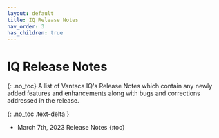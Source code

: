 ```yaml
---
layout: default
title: IQ Release Notes
nav_order: 3
has_children: true
---
```


# IQ Release Notes
{: .no_toc}
A list of Vantaca IQ's Release Notes which contain any newly added features and enhancements along with bugs and corrections addressed in the release.

{: .no_toc .text-delta }

- March 7th, 2023 Release Notes
{:toc}